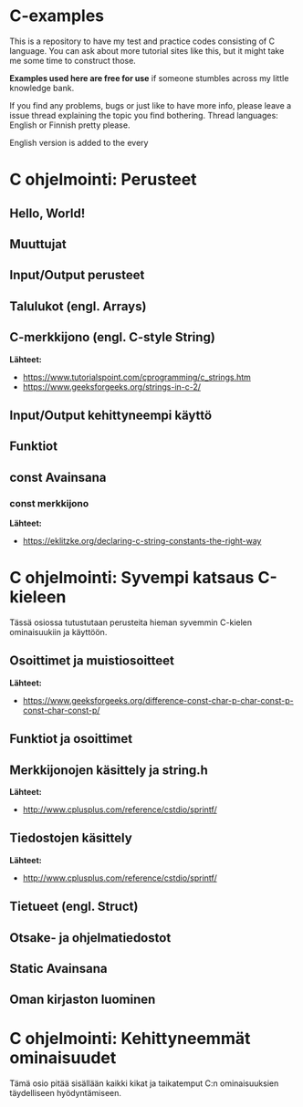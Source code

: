 C-examples
===

This is a repository to have my test and practice codes consisting of C language.
You can ask about more tutorial sites like this, but it might take me some time to construct those.

**Examples used here are free for use** if someone stumbles across my little knowledge bank.

If you find any problems, bugs or just like to have more info, please leave a issue thread 
explaining the topic you find bothering. Thread languages: English or Finnish pretty please.

English version is added to the every 

# C ohjelmointi: Perusteet

## Hello, World!

## Muuttujat

## Input/Output perusteet

## Talulukot (engl. Arrays)

## C-merkkijono (engl. C-style String)

**Lähteet:**
* https://www.tutorialspoint.com/cprogramming/c_strings.htm
* https://www.geeksforgeeks.org/strings-in-c-2/

## Input/Output kehittyneempi käyttö

## Funktiot

## const Avainsana

### const merkkijono

**Lähteet:**
* https://eklitzke.org/declaring-c-string-constants-the-right-way

# C ohjelmointi: Syvempi katsaus C-kieleen

Tässä osiossa tutustutaan perusteita hieman syvemmin C-kielen ominaisuukiin ja käyttöön.

## Osoittimet ja muistiosoitteet

**Lähteet:**
* https://www.geeksforgeeks.org/difference-const-char-p-char-const-p-const-char-const-p/

## Funktiot ja osoittimet

## Merkkijonojen käsittely ja string.h

**Lähteet:**
* http://www.cplusplus.com/reference/cstdio/sprintf/

## Tiedostojen käsittely

**Lähteet:**
* http://www.cplusplus.com/reference/cstdio/sprintf/

## Tietueet (engl. Struct)

## Otsake- ja ohjelmatiedostot

## Static Avainsana

## Oman kirjaston luominen

# C ohjelmointi: Kehittyneemmät ominaisuudet

Tämä osio pitää sisällään kaikki kikat ja taikatemput C:n ominaisuuksien täydelliseen hyödyntämiseen.
